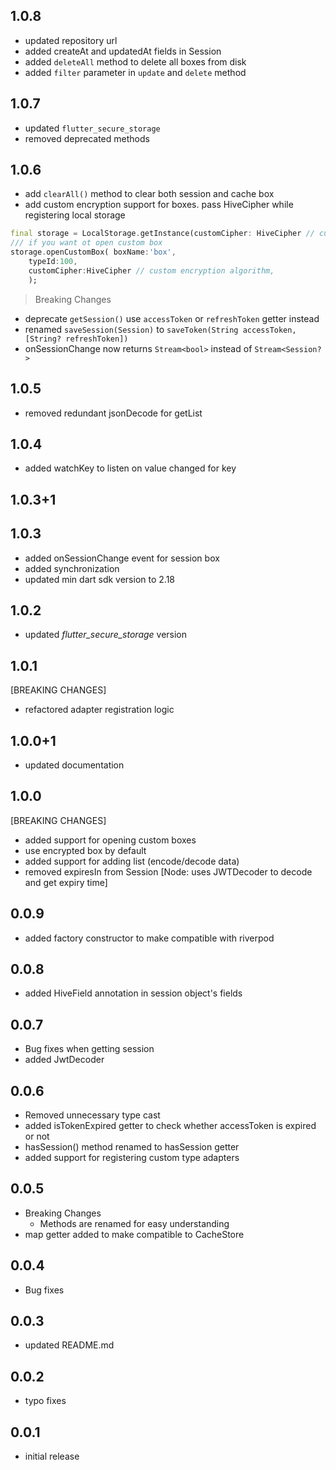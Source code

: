 ## 1.0.8
- updated repository url
- added createAt and updatedAt fields in Session
- added `deleteAll` method to delete all boxes from disk
- added `filter` parameter in `update` and `delete` method

## 1.0.7
- updated `flutter_secure_storage`
- removed deprecated methods


## 1.0.6
- add ```clearAll()``` method to clear both session and cache box
- add custom encryption support for boxes. pass HiveCipher while registering local storage 
```dart 
final storage = LocalStorage.getInstance(customCipher: HiveCipher // custom encryption algorithm,) 
/// if you want ot open custom box
storage.openCustomBox( boxName:'box',
    typeId:100,
    customCipher:HiveCipher // custom encryption algorithm,
    );
```
> Breaking Changes
- deprecate `getSession()` use `accessToken` or `refreshToken` getter instead
- renamed ```saveSession(Session)``` to ```saveToken(String accessToken,[String? refreshToken])``` 
- onSessionChange now returns `Stream<bool>` instead of `Stream<Session?>`


## 1.0.5
- removed redundant jsonDecode for getList
  
## 1.0.4
- added watchKey to listen on value changed for key

## 1.0.3+1

## 1.0.3
- added onSessionChange event for session box
- added synchronization
- updated min dart sdk version to 2.18


## 1.0.2

- updated _flutter_secure_storage_ version

## 1.0.1

[BREAKING CHANGES]

- refactored adapter registration logic

## 1.0.0+1

- updated documentation

## 1.0.0

[BREAKING CHANGES]

- added support for opening custom boxes
- use encrypted box by default
- added support for adding list (encode/decode data)
- removed expiresIn from Session [Node: uses JWTDecoder to decode and get expiry time]

## 0.0.9

- added factory constructor to make compatible with riverpod

## 0.0.8

- added HiveField annotation in session object's fields

## 0.0.7

- Bug fixes when getting session
- added JwtDecoder

## 0.0.6

- Removed unnecessary type cast
- added isTokenExpired getter to check whether accessToken is expired or not
- hasSession() method renamed to hasSession getter
- added support for registering custom type adapters

## 0.0.5

- Breaking Changes
    - Methods are renamed for easy understanding
- map getter added to make compatible to CacheStore

## 0.0.4

- Bug fixes

## 0.0.3

- updated README.md

## 0.0.2

- typo fixes

## 0.0.1

- initial release

